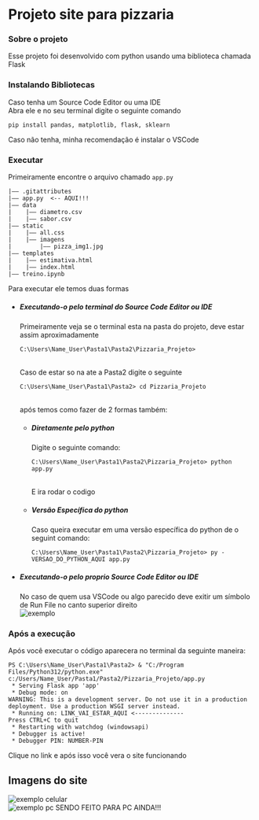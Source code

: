 <h1>Projeto site para pizzaria</h1>
<h3>Sobre o projeto</h3>
<p> Esse projeto foi desenvolvido com python usando uma biblioteca chamada Flask
</p>
<h3>Instalando Bibliotecas</h3>
<p>Caso tenha um Source Code Editor ou uma IDE <br> Abra ele e no seu terminal digite o seguinte comando</p>

<pre><code>pip install pandas, matplotlib, flask, sklearn</code></pre>

<p>Caso não tenha, minha recomendação é instalar o VSCode</p>

<h3>Executar</h3>

<p>Primeiramente encontre o arquivo chamado <code>app.py</code></p>

```
|—— .gitattributes 
|—— app.py  <-- AQUI!!!      
|—— data           
|    |—— diametro.csv
|    |—— sabor.csv
|—— static
|    |—— all.css
|    |—— imagens
|        |—— pizza_img1.jpg
|—— templates
|    |—— estimativa.html
|    |—— index.html
|—— treino.ipynb
```

<p>Para executar ele temos duas formas<br>
<ul>
<li>
<h5>Executando-o pelo terminal do Source Code Editor ou IDE</h5>
Primeiramente veja se o terminal esta na pasta do projeto, deve estar assim aproximadamente<br>
<pre><code>C:\Users\Name_User\Pasta1\Pasta2\Pizzaria_Projeto></code></pre><br>
Caso de estar so na ate a Pasta2 digite o seguinte<br>
<pre><code>C:\Users\Name_User\Pasta1\Pasta2> cd Pizzaria_Projeto</code></pre><br>
após temos como fazer de 2 formas também:
<ul>
<li><h5>Diretamente pelo python</h5>
Digite o seguinte comando: <br>
<pre><code>C:\Users\Name_User\Pasta1\Pasta2\Pizzaria_Projeto> python app.py</code></pre><br>
E ira rodar o codigo<br>
</li>
<li><h5>Versão Específica do python</h5>
Caso queira executar em uma versão específica do python de o seguint comando:<br>
<pre><code>C:\Users\Name_User\Pasta1\Pasta2\Pizzaria_Projeto> py -VERSAO_DO_PYTHON_AQUI app.py</code></pre>
</li>
</ul>
</li>
<li>
<h5>Executando-o pelo proprio Source Code Editor ou IDE</h5>
No caso de quem usa VSCode ou algo parecido deve exitir um símbolo de Run File no canto superior direito <br>
<img src="https://github.com/user-attachments/assets/c578b8c6-9417-4acc-af38-e42bcd91c430" alt="exemplo"></img>
</li>
</ul>
<h3>Após a execução</h3>
Após você executar o código aparecera no terminal da seguinte maneira:<br>

```
PS C:\Users\Name_User\Pasta1\Pasta2> & "C:/Program Files/Python312/python.exe" c:/Users/Name_User/Pasta1/Pasta2/Pizzaria_Projeto/app.py
 * Serving Flask app 'app'
 * Debug mode: on
WARNING: This is a development server. Do not use it in a production deployment. Use a production WSGI server instead.
 * Running on: LINK_VAI_ESTAR_AQUI <--------------
Press CTRL+C to quit
 * Restarting with watchdog (windowsapi)
 * Debugger is active!
 * Debugger PIN: NUMBER-PIN
```

Clique no link e após isso você vera o site funcionando

<h2>Imagens do site</h2>
<img src="https://github.com/user-attachments/assets/485f70b2-c268-47d0-aa6a-9d65183059d5" alt="exemplo celular">
<br>
<img src="https://github.com/user-attachments/assets/8f80fd19-a39d-46a5-a1ac-17ba05d86122" alt="exemplo pc"> SENDO FEITO PARA PC AINDA!!!